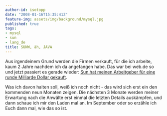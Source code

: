```yaml
---
author-id: isotopp
date: "2008-01-16T15:35:41Z"
feature-img: assets/img/background/mysql.jpg
published: true
tags:
- mysql
- sun
- lang_de
title: SUNW, äh, JAVA
---
```


Aus irgendeinem Grund werden die Firmen verkauft, für die ich arbeite, kaum 2 Jahre nachdem ich da angefangen habe.
Das war bei web.de so und jetzt passiert es gerade wieder:
[Sun hat meinen Arbeitgeber für eine runde Milliarde Dollar gekauft](https://www.golem.de/0801/57061.html).

Was ich davon halten soll, weiß ich noch nicht - das wird sich erst ein den kommenden neun Monaten zeigen.
Die nächsten 3 Monate werden meiner Erwartung nach die Anwälte erst einmal die letzten Details auskämpfen, und dann schaue ich mir den Laden mal an. 
Im September oder so erzähle ich Euch dann mal, wie das so ist.
